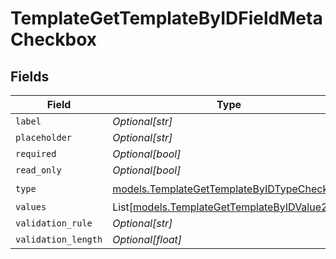 # TemplateGetTemplateByIDFieldMetaCheckbox


## Fields

| Field                                                                                          | Type                                                                                           | Required                                                                                       | Description                                                                                    |
| ---------------------------------------------------------------------------------------------- | ---------------------------------------------------------------------------------------------- | ---------------------------------------------------------------------------------------------- | ---------------------------------------------------------------------------------------------- |
| `label`                                                                                        | *Optional[str]*                                                                                | :heavy_minus_sign:                                                                             | N/A                                                                                            |
| `placeholder`                                                                                  | *Optional[str]*                                                                                | :heavy_minus_sign:                                                                             | N/A                                                                                            |
| `required`                                                                                     | *Optional[bool]*                                                                               | :heavy_minus_sign:                                                                             | N/A                                                                                            |
| `read_only`                                                                                    | *Optional[bool]*                                                                               | :heavy_minus_sign:                                                                             | N/A                                                                                            |
| `type`                                                                                         | [models.TemplateGetTemplateByIDTypeCheckbox](../models/templategettemplatebyidtypecheckbox.md) | :heavy_check_mark:                                                                             | N/A                                                                                            |
| `values`                                                                                       | List[[models.TemplateGetTemplateByIDValue2](../models/templategettemplatebyidvalue2.md)]       | :heavy_minus_sign:                                                                             | N/A                                                                                            |
| `validation_rule`                                                                              | *Optional[str]*                                                                                | :heavy_minus_sign:                                                                             | N/A                                                                                            |
| `validation_length`                                                                            | *Optional[float]*                                                                              | :heavy_minus_sign:                                                                             | N/A                                                                                            |